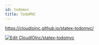 ```yaml
---
id: todomvc
title: TodoMVC
---
```


https://cloudioinc.github.io/statex-todomvc/

[![Edit CloudIOInc/statex-todomvc](https://codesandbox.io/static/img/play-codesandbox.svg)](https://codesandbox.io/s/github/CloudIOInc/statex-todomvc/tree/master/?autoresize=1&fontsize=14&hidenavigation=1&module=%2Fsrc%2FApp.tsx&theme=dark)

